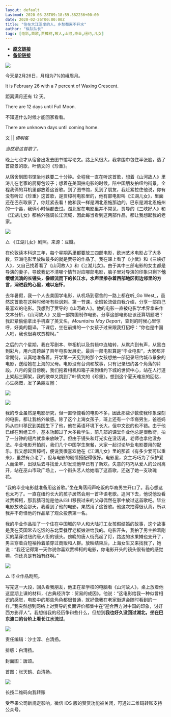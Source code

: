 ```yaml
---
layout: default
Lastmod: 2020-03-28T09:18:59.382236+00:00
date: 2020-02-26T00:00:00Z
title: "住在大江沿岸的人，乡愁都离不开水"
author: "纵队队长"
tags: [电影,首歌,贾樟柯,故人,山河,毕业,纽约,儿女]
---
```


* [**原文链接**](https://mp.weixin.qq.com/s/_GucZLhC22tIzdfhT0Aofw)
* [**备份链接**](http://archive.ph/vpynB)


![](/images/post/cd082071eb1d58c5fdc43bd0c8cc4e0f.jpg)

今天是2月26日，月相为7%的峨眉月。

It is February 26 with a 7 percent of Waxing Crescent.

距离满月还有 12 天。  

There are 12 days until Full Moon.

不知道什么时候才能回家看看。

There are unknown days until coming home.  

文 || _谭明茗_

  

_当然是这首歌了。_

晚上七点才从宿舍出发去图书馆写论文。路上风很大，我拿围巾包住半张脸，选了首应景的歌，叶倩文的《珍重》。

从宿舍到图书馆坐地铁要二十分钟。全程我一直在听这首歌，想着《山河故人》里涛儿在老家的厨房包饺子；想着在美国拍电影的时候，陪中国朋友拍纽约街景，全程我俩的耳机里都放着这首歌。到了图书馆，见到了朋友，我赶紧拉住他说，你有没有听过《珍重》这首歌，是贾樟柯电影里的，他有部电影叫《江湖儿女》，里面还在巴东取景了，你赶紧去看！他和我一样是湖北恩施那边的。巴东是湖北恩施州的一个县，我俩小时候都去过。湖北省在电影里并不常见，贾导的《三峡好人》和《江湖儿女》都格外强调长江流域，因此每当看到这两部作品，都让我想起我的老家。

![](/images/post/32b85d2b83fdc9e9626580f68c721dde.jpg)

△ 《江湖儿女》剧照。来源：豆瓣。

在伦敦读本科这三年，每个星期系里都要放三四部电影，欧洲艺术电影占了大多数，亚洲电影里放映最多的就是贾导的作品了。我在课上看了《小武》和《三峡好人》，又自己找着看了《山河故人》和《江湖儿女》。由于其中三部电影的女主都是导演的妻子，导致我记不清哪个情节对应哪部电影，脑子里对导演的印象只剩下**他缓缓流淌的长镜头，像顺流而下的长江水，水声里掺杂着西部地区街边邻里的方言，淌进我的心里，难以忘怀**。

去年暑假，我一个人去美国学电影，从机场到宿舍的一路上都在听_Go West_，虽然这首歌在这种时候听有些讽刺。第一节课，全班轮流做自我介绍，分享一部自己最喜欢的电影。我想到了贾导的《山河故人》。他的电影一直被电影学术界拿来作文本分析，《山河故人》又是一部跨国制作电影，分享这部电影应该还算切题吧？我赶紧偷偷拿出手机查了英文名，_Mountains May Depart_，查到的时候心里惊呼，好美的翻译。下课后，坐在前排的一个女孩子过来跟我打招呼：“你也是中国人吧，我也很喜欢贾樟柯。” 

之后的六个星期，我在写剧本、举相机以及剪辑中连轴转，从默片到有声，从黑白到彩片，用六周跨越了百年电影发展史。最后一部电影算是“毕业电影”，大家都非常期待，认真地准备着。开学第一天见到的那个女孩想拍一部记录纽约城市景象的电影，送给她在上海的父母。电影没有台词和故事，只有记录纽约各个角落的片段。八月的夏日傍晚，我们拖着相机和箱子来到纽约下城的世贸中心，站在人行道上架起三脚架，我的歌单又跳到了叶倩文的《珍重》。想到这个夏天难忘的回忆，心生感慨，发了条朋友圈：

  

  

![](/images/post/0011f75eefa857eb488577ef17b42b62.jpg)

![](/images/post/67148e59687e0ce1a18faaf15d6c4bee.jpg)

  

  

我的专业虽然是电影研究，但一直惭愧看的电影不多，因此那些少数使我印象深刻的电影，都让我格外敏感。除了这个上海女孩子，班上还有一个华裔男生，爸爸妈妈从四川移民到美国生下了他，他在英语环境下长大，但中文说的也不错。由于他已经在剧组工作，基本功超过了大多数学生，前几部的课堂作业他总是很敷衍，拍了一分钟的短片就拿来放映了。但由于镜头和灯光实在没话说，老师也拿他没办法。毕业电影开拍前，我们几个中国学生聚餐，大家一起讨论毕业电影要用的配乐。我又想起贾樟柯，便说我很喜欢他在《江湖儿女》里的那首《有多少爱可以重来》，虽然有点老了，但与电影的剧情搭配得很好。电影里，女主巧巧为了保护爱人而坐牢，出狱后去寻找爱人却发现他早已有了新欢。失意的巧巧从爱人的公司离开，站在巫山市政广场上，一个街头艺人给她唱了这首歌，还送了她一支玫瑰花。 

“我的毕业电影就准备用这首歌。”坐在角落闷声吃饭的华裔男生开口了。我心想这也太巧了。一直在纽约长大的孩子居然会用一首华语老歌。追问下去，他说他没看过贾樟柯，那我猜可能是他从四川移民过来的父母偶然在家中放过这首歌吧。毕业电影放映会那天，我看到了他的电影，果然用了这首歌。他这次拍得很认真，所以我并不奇怪他的作品拿了观众投票第一名。

我的毕业作品拍了一个住在中国城的华人和大陆打工女孩假结婚的故事，这个故事是我在英国常去吃饭的东北菜餐厅老板娘讲给我的。电影开头，我拍了男主拎着刚买的菜穿过纽约唐人街的镜头。傍晚的唐人街亮起了灯，路边的水果摊也支开了，男主穿着白短袖拎着菜穿过商贩和人群。放映结束后，上海女生又来找我了，她说：“我还记得第一天你说你喜欢贾樟柯的电影，你电影开头的镜头很有他的感觉嘛，你还真是有始有终啊。”

![](/images/post/ffcb29f7b209f1fb6f7457334675ec8f.jpg)

△ 毕业作品剧照。  

写完这一大段，回头看我朋友，他正在拿学校的电脑看《山河故人》，桌上放着他这星期上课的材料，《古典经济学：贸易的成因》。他说：“这电影给我一种似曾相识的感觉，电影中的那些角色都很普通，就好像我在老家街道会随时看到的一样。”我突然想到网络上对贾导的负面评价都集中在“迎合西方对中国的印象，讨好西方影评人”。我想借我的经历争辩些什么，但想到**我也好久没回过湖北，坐在巴东渡口的台阶上看长江水流过**。

![](/images/post/536893a1ab025c2c8e4575785281297d.jpg)

  

  

  

责任编辑：沙士淳、白清扬。

排版：白清扬。

封面图：唐颂。

首图：张天鹤、白清扬。  

  

![](/images/post/5ed7799448d0eb8119348db31d9492b8.jpg)

长按二维码向我转账

受苹果公司新规定影响，微信 iOS 版的赞赏功能被关闭，可通过二维码转账支持公众号。

